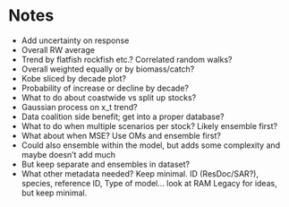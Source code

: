 # Notes

* Add uncertainty on response
* Overall RW average
* Trend by flatfish rockfish etc.? Correlated random walks?
* Overall weighted equally or by biomass/catch?
* Kobe sliced by decade plot?
* Probability of increase or decline by decade?
* What to do about coastwide vs split up stocks?
* Gaussian process on x_t trend?
* Data coalition side benefit; get into a proper database?
* What to do when multiple scenarios per stock? Likely ensemble first?
* What about when MSE? Use OMs and ensemble first?
* Could also ensemble within the model, but adds some complexity and maybe doesn’t add much
* But keep separate and ensembles in dataset?
* What other metadata needed? Keep minimal. ID (ResDoc/SAR?), species, reference ID, Type of model... look at RAM Legacy for ideas, but keep minimal.
